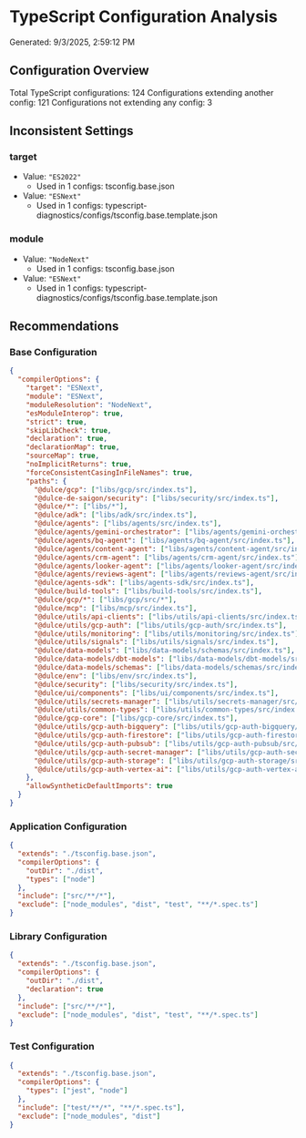 # TypeScript Configuration Analysis

Generated: 9/3/2025, 2:59:12 PM

## Configuration Overview

Total TypeScript configurations: 124
Configurations extending another config: 121
Configurations not extending any config: 3

## Inconsistent Settings

### target

- Value: `"ES2022"`
  - Used in 1 configs: tsconfig.base.json
- Value: `"ESNext"`
  - Used in 1 configs: typescript-diagnostics/configs/tsconfig.base.template.json

### module

- Value: `"NodeNext"`
  - Used in 1 configs: tsconfig.base.json
- Value: `"ESNext"`
  - Used in 1 configs: typescript-diagnostics/configs/tsconfig.base.template.json

## Recommendations

### Base Configuration

```json
{
  "compilerOptions": {
    "target": "ESNext",
    "module": "ESNext",
    "moduleResolution": "NodeNext",
    "esModuleInterop": true,
    "strict": true,
    "skipLibCheck": true,
    "declaration": true,
    "declarationMap": true,
    "sourceMap": true,
    "noImplicitReturns": true,
    "forceConsistentCasingInFileNames": true,
    "paths": {
      "@dulce/gcp": ["libs/gcp/src/index.ts"],
      "@dulce-de-saigon/security": ["libs/security/src/index.ts"],
      "@dulce/*": ["libs/*"],
      "@dulce/adk": ["libs/adk/src/index.ts"],
      "@dulce/agents": ["libs/agents/src/index.ts"],
      "@dulce/agents/gemini-orchestrator": ["libs/agents/gemini-orchestrator/src/index.ts"],
      "@dulce/agents/bq-agent": ["libs/agents/bq-agent/src/index.ts"],
      "@dulce/agents/content-agent": ["libs/agents/content-agent/src/index.ts"],
      "@dulce/agents/crm-agent": ["libs/agents/crm-agent/src/index.ts"],
      "@dulce/agents/looker-agent": ["libs/agents/looker-agent/src/index.ts"],
      "@dulce/agents/reviews-agent": ["libs/agents/reviews-agent/src/index.ts"],
      "@dulce/agents-sdk": ["libs/agents-sdk/src/index.ts"],
      "@dulce/build-tools": ["libs/build-tools/src/index.ts"],
      "@dulce/gcp/*": ["libs/gcp/src/*"],
      "@dulce/mcp": ["libs/mcp/src/index.ts"],
      "@dulce/utils/api-clients": ["libs/utils/api-clients/src/index.ts"],
      "@dulce/utils/gcp-auth": ["libs/utils/gcp-auth/src/index.ts"],
      "@dulce/utils/monitoring": ["libs/utils/monitoring/src/index.ts"],
      "@dulce/utils/signals": ["libs/utils/signals/src/index.ts"],
      "@dulce/data-models": ["libs/data-models/schemas/src/index.ts"],
      "@dulce/data-models/dbt-models": ["libs/data-models/dbt-models/src/index.ts"],
      "@dulce/data-models/schemas": ["libs/data-models/schemas/src/index.ts"],
      "@dulce/env": ["libs/env/src/index.ts"],
      "@dulce/security": ["libs/security/src/index.ts"],
      "@dulce/ui/components": ["libs/ui/components/src/index.ts"],
      "@dulce/utils/secrets-manager": ["libs/utils/secrets-manager/src/index.ts"],
      "@dulce/utils/common-types": ["libs/utils/common-types/src/index.ts"],
      "@dulce/gcp-core": ["libs/gcp-core/src/index.ts"],
      "@dulce/utils/gcp-auth-bigquery": ["libs/utils/gcp-auth-bigquery/src/index.ts"],
      "@dulce/utils/gcp-auth-firestore": ["libs/utils/gcp-auth-firestore/src/index.ts"],
      "@dulce/utils/gcp-auth-pubsub": ["libs/utils/gcp-auth-pubsub/src/index.ts"],
      "@dulce/utils/gcp-auth-secret-manager": ["libs/utils/gcp-auth-secret-manager/src/index.ts"],
      "@dulce/utils/gcp-auth-storage": ["libs/utils/gcp-auth-storage/src/index.ts"],
      "@dulce/utils/gcp-auth-vertex-ai": ["libs/utils/gcp-auth-vertex-ai/src/index.ts"]
    },
    "allowSyntheticDefaultImports": true
  }
}
```

### Application Configuration

```json
{
  "extends": "./tsconfig.base.json",
  "compilerOptions": {
    "outDir": "./dist",
    "types": ["node"]
  },
  "include": ["src/**/*"],
  "exclude": ["node_modules", "dist", "test", "**/*.spec.ts"]
}
```

### Library Configuration

```json
{
  "extends": "./tsconfig.base.json",
  "compilerOptions": {
    "outDir": "./dist",
    "declaration": true
  },
  "include": ["src/**/*"],
  "exclude": ["node_modules", "dist", "test", "**/*.spec.ts"]
}
```

### Test Configuration

```json
{
  "extends": "./tsconfig.base.json",
  "compilerOptions": {
    "types": ["jest", "node"]
  },
  "include": ["test/**/*", "**/*.spec.ts"],
  "exclude": ["node_modules", "dist"]
}
```
